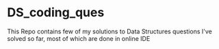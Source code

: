 # DS_coding_ques
This Repo contains few of my solutions to Data Structures questions I've solved so far, most of which are done in online IDE
